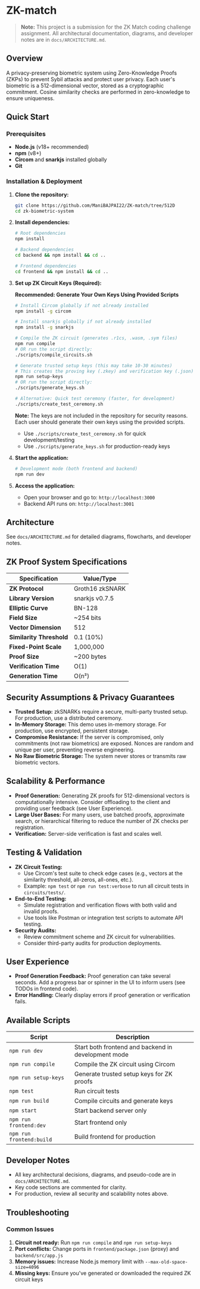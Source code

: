 # ZK-match

> **Note:** This project is a submission for the ZK Match coding challenge assignment. All architectural documentation, diagrams, and developer notes are in `docs/ARCHITECTURE.md`.

## Overview
A privacy-preserving biometric system using Zero-Knowledge Proofs (ZKPs) to prevent Sybil attacks and protect user privacy. Each user's biometric is a 512-dimensional vector, stored as a cryptographic commitment. Cosine similarity checks are performed in zero-knowledge to ensure uniqueness.

## Quick Start

### Prerequisites
- **Node.js** (v18+ recommended)
- **npm** (v8+)
- **Circom** and **snarkjs** installed globally
- **Git**

### Installation & Deployment

1. **Clone the repository:**
   ```bash
   git clone https://github.com/ManiBAJPAI22/ZK-match/tree/512D
   cd zk-biometric-system
   ```

2. **Install dependencies:**
   ```bash
   # Root dependencies
   npm install
   
   # Backend dependencies
   cd backend && npm install && cd ..
   
   # Frontend dependencies
   cd frontend && npm install && cd ..
   ```

3. **Set up ZK Circuit Keys (Required):**
   
   **Recommended: Generate Your Own Keys Using Provided Scripts**
   ```bash
   # Install Circom globally if not already installed
   npm install -g circom
   
   # Install snarkjs globally if not already installed
   npm install -g snarkjs
   
   # Compile the ZK circuit (generates .r1cs, .wasm, .sym files)
   npm run compile
   # OR run the script directly:
   ./scripts/compile_circuits.sh
   
   # Generate trusted setup keys (this may take 10-30 minutes)
   # This creates the proving key (.zkey) and verification key (.json)
   npm run setup-keys
   # OR run the script directly:
   ./scripts/generate_keys.sh
   
   # Alternative: Quick test ceremony (faster, for development)
   ./scripts/create_test_ceremony.sh
   ```

   **Note:** The keys are not included in the repository for security reasons. 
   Each user should generate their own keys using the provided scripts.
   - Use `./scripts/create_test_ceremony.sh` for quick development/testing
   - Use `./scripts/generate_keys.sh` for production-ready keys

4. **Start the application:**
   ```bash
   # Development mode (both frontend and backend)
   npm run dev
   ```

5. **Access the application:**
   - Open your browser and go to: `http://localhost:3000`
   - Backend API runs on: `http://localhost:3001`


## Architecture
See `docs/ARCHITECTURE.md` for detailed diagrams, flowcharts, and developer notes.

## ZK Proof System Specifications

| Specification | Value/Type |
|---------------|------------|
| **ZK Protocol** | Groth16 zkSNARK |
| **Library Version** | snarkjs v0.7.5 |
| **Elliptic Curve** | BN-128 |
| **Field Size** | ~254 bits |
| **Vector Dimension** | 512 |
| **Similarity Threshold** | 0.1 (10%) |
| **Fixed-Point Scale** | 1,000,000 |
| **Proof Size** | ~200 bytes |
| **Verification Time** | O(1) |
| **Generation Time** | O(n²) |

## Security Assumptions & Privacy Guarantees
- **Trusted Setup:** zkSNARKs require a secure, multi-party trusted setup. For production, use a distributed ceremony.
- **In-Memory Storage:** This demo uses in-memory storage. For production, use encrypted, persistent storage.
- **Compromise Resistance:** If the server is compromised, only commitments (not raw biometrics) are exposed. Nonces are random and unique per user, preventing reverse engineering.
- **No Raw Biometric Storage:** The system never stores or transmits raw biometric vectors.

## Scalability & Performance
- **Proof Generation:** Generating ZK proofs for 512-dimensional vectors is computationally intensive. Consider offloading to the client and providing user feedback (see User Experience).
- **Large User Bases:** For many users, use batched proofs, approximate search, or hierarchical filtering to reduce the number of ZK checks per registration.
- **Verification:** Server-side verification is fast and scales well.

## Testing & Validation
- **ZK Circuit Testing:**
  - Use Circom's test suite to check edge cases (e.g., vectors at the similarity threshold, all-zeros, all-ones, etc.).
  - Example: `npm test` or `npm run test:verbose` to run all circuit tests in `circuits/tests/`.
- **End-to-End Testing:**
  - Simulate registration and verification flows with both valid and invalid proofs.
  - Use tools like Postman or integration test scripts to automate API testing.
- **Security Audits:**
  - Review commitment scheme and ZK circuit for vulnerabilities.
  - Consider third-party audits for production deployments.

## User Experience
- **Proof Generation Feedback:** Proof generation can take several seconds. Add a progress bar or spinner in the UI to inform users (see TODOs in frontend code).
- **Error Handling:** Clearly display errors if proof generation or verification fails.

## Available Scripts

| Script | Description |
|--------|-------------|
| `npm run dev` | Start both frontend and backend in development mode |
| `npm run compile` | Compile the ZK circuit using Circom |
| `npm run setup-keys` | Generate trusted setup keys for ZK proofs |
| `npm test` | Run circuit tests |
| `npm run build` | Compile circuits and generate keys |
| `npm start` | Start backend server only |
| `npm run frontend:dev` | Start frontend only |
| `npm run frontend:build` | Build frontend for production |

## Developer Notes
- All key architectural decisions, diagrams, and pseudo-code are in `docs/ARCHITECTURE.md`.
- Key code sections are commented for clarity.
- For production, review all security and scalability notes above.

## Troubleshooting

### Common Issues
1. **Circuit not ready:** Run `npm run compile` and `npm run setup-keys`
2. **Port conflicts:** Change ports in `frontend/package.json` (proxy) and `backend/src/app.js`
3. **Memory issues:** Increase Node.js memory limit with `--max-old-space-size=4096`
4. **Missing keys:** Ensure you've generated or downloaded the required ZK circuit keys

